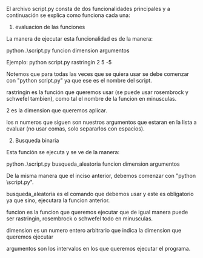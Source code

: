 El archivo script.py consta de dos funcionalidades principales y a continuación se explica como funciona cada una:

1. evaluacion de las funciones

La manera de ejecutar esta funcionalidad es de la manera:

python .\script.py funcion dimension argumentos

Ejemplo:
python script.py rastringin 2 5 -5

Notemos que para todas las veces que se quiera usar se debe comenzar con "python script.py" ya que ese es el nombre del script.

rastringin es la función que queremos usar (se puede usar rosembrock y schwefel tambien), como tal el nombre de la funcion en minusculas.

2 es la dimension que queremos aplicar.

los n numeros que siguen son nuestros argumentos que estaran en la lista a evaluar (no usar comas, solo separarlos con espacios).

2. Busqueda binaria

Esta función se ejecuta y se ve de la manera:

python .\script.py busqueda_aleatoria funcion dimension argumentos

De la misma manera que el inciso anterior, debemos comenzar con "python \script.py".

busqueda_aleatoria es el comando que debemos usar y este es obligatorio ya que sino, ejecutara la funcion anterior.

funcion es la funcion que queremos ejecutar que de igual manera puede ser rastringin, rosembrock o schwefel todo en minusculas.

dimension es un numero entero arbitrario que indica la dimension que queremos ejecutar

argumentos son los intervalos en los que queremos ejecutar el programa.